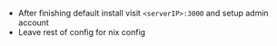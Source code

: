 - After finishing default install visit `<serverIP>:3000` and setup admin account
- Leave rest of config for nix config
